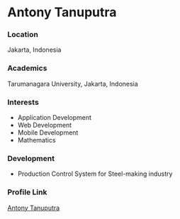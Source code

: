 # Antony Tanuputra

### Location

Jakarta, Indonesia

### Academics

Tarumanagara University, Jakarta, Indonesia

### Interests

- Application Development
- Web Development
- Mobile Development
- Mathematics

### Development

- Production Control System for Steel-making industry

### Profile Link

[Antony Tanuputra](bit.ly/antonytanuputra)
